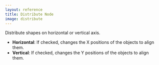 ```yaml
---
layout: reference
title: Distribute Node
image: distribute
---
```

Distribute shapes on horizontal or vertical axis.

* **Horizontal**: If checked, changes the X positions of the objects to align them.
* **Vertical**: If checked, changes the Y positions of the objects to align them.
